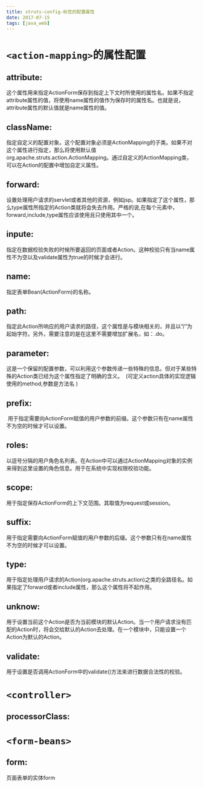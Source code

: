 ```yaml
---
title: struts-config-标签的配置属性
date: 2017-07-15
tags: [java_web]
---
```


# `<action-mapping>`的属性配置
## attribute:     
这个属性用来指定ActionForm保存到指定上下文时所使用的属性名。如果不指定attribute属性的值，将使用name属性的值作为保存时的属性名。也就是说，attribute属性的默认值就是name属性的值。
## className: 
指定自定义的配置对象。这个配置对象必须是ActionMapping的子类。如果不对这个属性进行指定，那么将使用默认值org.apache.struts.action.ActionMapping。通过自定义的ActionMapping类，可以在Action的配置中增加自定义属性。 
## forward: 
设置处理用户请求的servlet或者其他的资源，例如jsp。如果指定了这个属性，那么type属性所指定的Action类就将会失去作用。严格的说,在每个<action>元素中，forward,include,type属性应该使用且只使用其中一个。
## inpute: 
指定在数据校验失败的时候所要返回的页面或者Action。这种校验只有当name属性不为空以及validate属性为true的时候才会进行。 
## name: 
指定表单Bean(ActionForm)的名称。 
## path: 
指定此Action所响应的用户请求的路径，这个属性是与模块相关的，并且以“/”为起始字符。另外，需要注意的是在这里不需要增加扩展名，如：.do。
## parameter: 
这是一个保留的配置参数，可以利用这个参数传递一些特殊的信息。但对于某些特殊的Action类已经为这个属性指定了明确的含义。 
(可定义action具体的实现逻辑使用的method,参数是方法名 )
## prefix:
 用于指定需要向ActionForm赋值的用户参数的前缀。这个参数只有在name属性不为空的时候才可以设置。
## roles: 
以逗号分隔的用户角色名列表。在Action中可以通过ActionMapping对象的实例来得到这里设置的角色信息。用于在系统中实现权限校验功能。
## scope: 
用于指定保存ActionForm的上下文范围。其取值为request或session。 
## suffix: 
用于指定需要向ActionForm赋值的用户参数的后缀。这个参数只有在name属性不为空的时候才可以设置。 
## type:
用于指定处理用户请求的Action(org.apache.struts.action)之类的全路径名。如果指定了forward或者include属性，那么这个属性将不起作用。  
## unknow: 
用于设置当前这个Action是否为当前模块的默认Action。当一个用户请求没有匹配的Action时，将会交给默认的Action去处理。在一个模块中，只能设置一个Action为默认的Action。  
## validate: 
用于设置是否调用ActionForm中的validate()方法来进行数据合法性的校验。

# `<controller>`
## processorClass:

# `<form-beans>`

## form:
页面表单的实体form
